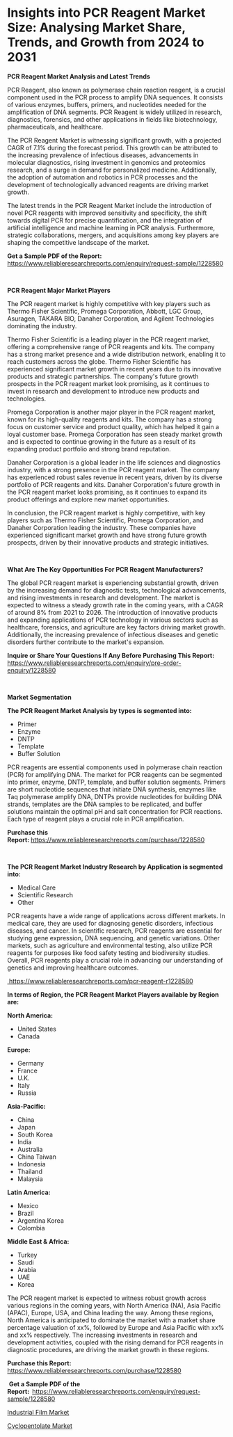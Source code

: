 <p><h1>Insights into PCR Reagent Market Size: Analysing Market Share, Trends, and Growth from 2024 to 2031</h1></p><p><strong>PCR Reagent Market Analysis and Latest Trends</strong></p>
<p><p>PCR Reagent, also known as polymerase chain reaction reagent, is a crucial component used in the PCR process to amplify DNA sequences. It consists of various enzymes, buffers, primers, and nucleotides needed for the amplification of DNA segments. PCR Reagent is widely utilized in research, diagnostics, forensics, and other applications in fields like biotechnology, pharmaceuticals, and healthcare.</p><p>The PCR Reagent Market is witnessing significant growth, with a projected CAGR of 7.1% during the forecast period. This growth can be attributed to the increasing prevalence of infectious diseases, advancements in molecular diagnostics, rising investment in genomics and proteomics research, and a surge in demand for personalized medicine. Additionally, the adoption of automation and robotics in PCR processes and the development of technologically advanced reagents are driving market growth.</p><p>The latest trends in the PCR Reagent Market include the introduction of novel PCR reagents with improved sensitivity and specificity, the shift towards digital PCR for precise quantification, and the integration of artificial intelligence and machine learning in PCR analysis. Furthermore, strategic collaborations, mergers, and acquisitions among key players are shaping the competitive landscape of the market.</p></p>
<p><strong>Get a Sample PDF of the Report:&nbsp;</strong> <a href="https://www.reliableresearchreports.com/enquiry/request-sample/1228580">https://www.reliableresearchreports.com/enquiry/request-sample/1228580</a></p>
<p>&nbsp;</p>
<p><strong>PCR Reagent Major Market Players</strong></p>
<p><p>The PCR reagent market is highly competitive with key players such as Thermo Fisher Scientific, Promega Corporation, Abbott, LGC Group, Asuragen, TAKARA BIO, Danaher Corporation, and Agilent Technologies dominating the industry. </p><p>Thermo Fisher Scientific is a leading player in the PCR reagent market, offering a comprehensive range of PCR reagents and kits. The company has a strong market presence and a wide distribution network, enabling it to reach customers across the globe. Thermo Fisher Scientific has experienced significant market growth in recent years due to its innovative products and strategic partnerships. The company's future growth prospects in the PCR reagent market look promising, as it continues to invest in research and development to introduce new products and technologies.</p><p>Promega Corporation is another major player in the PCR reagent market, known for its high-quality reagents and kits. The company has a strong focus on customer service and product quality, which has helped it gain a loyal customer base. Promega Corporation has seen steady market growth and is expected to continue growing in the future as a result of its expanding product portfolio and strong brand reputation.</p><p>Danaher Corporation is a global leader in the life sciences and diagnostics industry, with a strong presence in the PCR reagent market. The company has experienced robust sales revenue in recent years, driven by its diverse portfolio of PCR reagents and kits. Danaher Corporation's future growth in the PCR reagent market looks promising, as it continues to expand its product offerings and explore new market opportunities.</p><p>In conclusion, the PCR reagent market is highly competitive, with key players such as Thermo Fisher Scientific, Promega Corporation, and Danaher Corporation leading the industry. These companies have experienced significant market growth and have strong future growth prospects, driven by their innovative products and strategic initiatives.</p></p>
<p>&nbsp;</p>
<p><strong>What Are The Key Opportunities For PCR Reagent Manufacturers?</strong></p>
<p><p>The global PCR reagent market is experiencing substantial growth, driven by the increasing demand for diagnostic tests, technological advancements, and rising investments in research and development. The market is expected to witness a steady growth rate in the coming years, with a CAGR of around 8% from 2021 to 2026. The introduction of innovative products and expanding applications of PCR technology in various sectors such as healthcare, forensics, and agriculture are key factors driving market growth. Additionally, the increasing prevalence of infectious diseases and genetic disorders further contribute to the market's expansion.</p></p>
<p><strong>Inquire or Share Your Questions If Any Before Purchasing This Report:</strong> <a href="https://www.reliableresearchreports.com/enquiry/pre-order-enquiry/1228580">https://www.reliableresearchreports.com/enquiry/pre-order-enquiry/1228580</a></p>
<p>&nbsp;</p>
<p><strong>Market Segmentation</strong></p>
<p><strong>The PCR Reagent Market Analysis by types is segmented into:</strong></p>
<p><ul><li>Primer</li><li>Enzyme</li><li>DNTP</li><li>Template</li><li>Buffer Solution</li></ul></p>
<p><p>PCR reagents are essential components used in polymerase chain reaction (PCR) for amplifying DNA. The market for PCR reagents can be segmented into primer, enzyme, DNTP, template, and buffer solution segments. Primers are short nucleotide sequences that initiate DNA synthesis, enzymes like Taq polymerase amplify DNA, DNTPs provide nucleotides for building DNA strands, templates are the DNA samples to be replicated, and buffer solutions maintain the optimal pH and salt concentration for PCR reactions. Each type of reagent plays a crucial role in PCR amplification.</p></p>
<p><strong>Purchase this Report:&nbsp;</strong><a href="https://www.reliableresearchreports.com/purchase/1228580">https://www.reliableresearchreports.com/purchase/1228580</a></p>
<p>&nbsp;</p>
<p><strong>The PCR Reagent Market Industry Research by Application is segmented into:</strong></p>
<p><ul><li>Medical Care</li><li>Scientific Research</li><li>Other</li></ul></p>
<p><p>PCR reagents have a wide range of applications across different markets. In medical care, they are used for diagnosing genetic disorders, infectious diseases, and cancer. In scientific research, PCR reagents are essential for studying gene expression, DNA sequencing, and genetic variations. Other markets, such as agriculture and environmental testing, also utilize PCR reagents for purposes like food safety testing and biodiversity studies. Overall, PCR reagents play a crucial role in advancing our understanding of genetics and improving healthcare outcomes.</p></p>
<p><a href="https://www.reliableresearchreports.com/pcr-reagent-r1228580">&nbsp;https://www.reliableresearchreports.com/pcr-reagent-r1228580</a></p>
<p><strong>In terms of Region, the PCR Reagent Market Players available by Region are:</strong></p>
<p>
    <p> <strong> North America: </strong>
        <ul>
            <li>United States</li>
            <li>Canada</li>
        </ul>
        </p> 
    <p> <strong> Europe: </strong>
        <ul>
            <li>Germany</li>
            <li>France</li>
            <li>U.K.</li>
            <li>Italy</li>
            <li>Russia</li>
        </ul>
        </p> 
    <p> <strong> Asia-Pacific: </strong>
        <ul>
            <li>China</li>
            <li>Japan</li>
            <li>South Korea</li>
            <li>India</li>
            <li>Australia</li>
            <li>China Taiwan</li>
            <li>Indonesia</li>
            <li>Thailand</li>
            <li>Malaysia</li>
        </ul>
        </p> 
    <p> <strong> Latin America: </strong>
        <ul>
            <li>Mexico</li>
            <li>Brazil</li>
            <li>Argentina Korea</li>
            <li>Colombia</li>
        </ul>
        </p> 
    <p> <strong> Middle East & Africa: </strong>
        <ul>
            <li>Turkey</li>
            <li>Saudi</li>
            <li>Arabia</li>
            <li>UAE</li>
            <li>Korea</li>
        </ul>
    </p>
    </p>
<p><p>The PCR reagent market is expected to witness robust growth across various regions in the coming years, with North America (NA), Asia Pacific (APAC), Europe, USA, and China leading the way. Among these regions, North America is anticipated to dominate the market with a market share percentage valuation of xx%, followed by Europe and Asia Pacific with xx% and xx% respectively. The increasing investments in research and development activities, coupled with the rising demand for PCR reagents in diagnostic procedures, are driving the market growth in these regions.</p></p>
<p><strong>Purchase this Report: </strong><a href="https://www.reliableresearchreports.com/purchase/1228580">https://www.reliableresearchreports.com/purchase/1228580</a></p>
<p>&nbsp;<strong>Get a Sample PDF of the Report:&nbsp;&nbsp;</strong><a href="https://www.reliableresearchreports.com/enquiry/request-sample/1228580">https://www.reliableresearchreports.com/enquiry/request-sample/1228580</a></p>
<p><strong></strong></p>
<p><p><a href="https://www.linkedin.com/pulse/global-industrial-film-market-size-trends-analysis-regional-0xwdf?trackingId=J8IZkfTsScGqHiSIVGOU4Q%3D%3D">Industrial Film Market</a></p><p><a href="https://github.com/alexcrou8/Market-Research-Report-List-1/blob/main/cyclopentolate-market.md">Cyclopentolate Market</a></p></p>